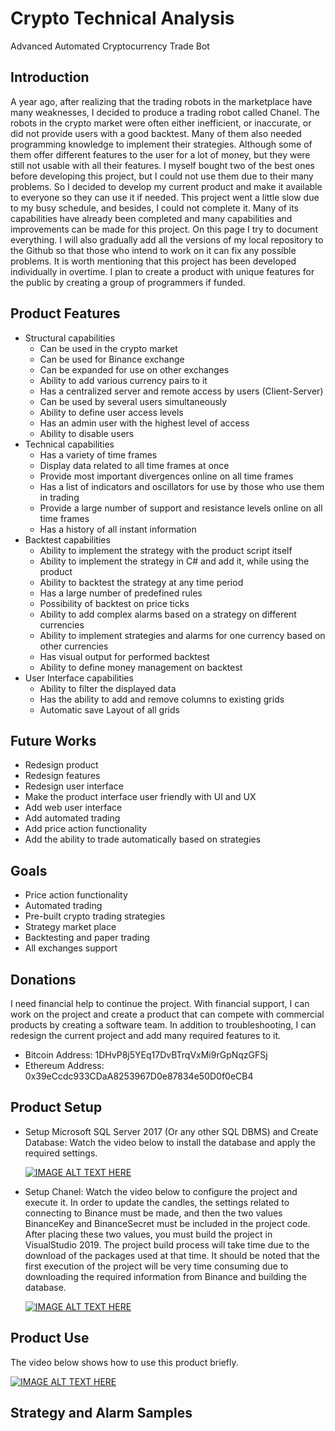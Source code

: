 # Crypto Technical Analysis
Advanced Automated Cryptocurrency Trade Bot


## Introduction
A year ago, after realizing that the trading robots in the marketplace have many weaknesses, I decided to produce a trading robot called Chanel. The robots in the crypto market were often either inefficient, or inaccurate, or did not provide users with a good backtest. Many of them also needed programming knowledge to implement their strategies. Although some of them offer different features to the user for a lot of money, but they were still not usable with all their features. I myself bought two of the best ones before developing this project, but I could not use them due to their many problems. So I decided to develop my current product and make it available to everyone so they can use it if needed. This project went a little slow due to my busy schedule, and besides, I could not complete it. Many of its capabilities have already been completed and many capabilities and improvements can be made for this project. On this page I try to document everything. I will also gradually add all the versions of my local repository to the Github so that those who intend to work on it can fix any possible problems. It is worth mentioning that this project has been developed individually in overtime. I plan to create a product with unique features for the public by creating a group of programmers if funded.


## Product Features
* Structural capabilities
    * Can be used in the crypto market
    * Can be used for Binance exchange
    * Can be expanded for use on other exchanges
    * Ability to add various currency pairs to it
    * Has a centralized server and remote access by users (Client-Server)
    * Can be used by several users simultaneously
    * Ability to define user access levels
    * Has an admin user with the highest level of access
    * Ability to disable users
* Technical capabilities
    * Has a variety of time frames
    * Display data related to all time frames at once
    * Provide most important divergences online on all time frames
    * Has a list of indicators and oscillators for use by those who use them in trading
    * Provide a large number of support and resistance levels online on all time frames
    * Has a history of all instant information
* Backtest capabilities
    * Ability to implement the strategy with the product script itself
    * Ability to implement the strategy in C# and add it, while using the product
    * Ability to backtest the strategy at any time period
    * Has a large number of predefined rules
    * Possibility of backtest on price ticks
    * Ability to add complex alarms based on a strategy on different currencies
    * Ability to implement strategies and alarms for one currency based on other currencies
    * Has visual output for performed backtest
    * Ability to define money management on backtest
* User Interface capabilities
    * Ability to filter the displayed data
    * Has the ability to add and remove columns to existing grids
    * Automatic save Layout of all grids


## Future Works
* Redesign product
* Redesign features
* Redesign user interface
* Make the product interface user friendly with UI and UX
* Add web user interface
* Add automated trading
* Add price action functionality
* Add the ability to trade automatically based on strategies


## Goals
* Price action functionality
* Automated trading
* Pre-built crypto trading strategies
* Strategy market place
* Backtesting and paper trading
* All exchanges support


## Donations
I need financial help to continue the project. With financial support, I can work on the project and create a product that can compete with commercial products by creating a software team. In addition to troubleshooting, I can redesign the current project and add many required features to it. 
* Bitcoin Address: 1DHvP8j5YEq17DvBTrqVxMi9rGpNqzGFSj
* Ethereum Address: 0x39eCcdc933CDaA8253967D0e87834e50D0f0eCB4


## Product Setup
* Setup Microsoft SQL Server 2017 (Or any other SQL DBMS) and Create Database: Watch the video below to install the database and apply the required settings.

  [![IMAGE ALT TEXT HERE](https://img.youtube.com/vi/YYhKG-UAr-w/0.jpg)](https://www.youtube.com/watch?v=YYhKG-UAr-w)


* Setup Chanel: Watch the video below to configure the project and execute it. In order to update the candles, the settings related to connecting to Binance must be made, and then the two values BinanceKey and BinanceSecret must be included in the project code. After placing these two values, you must build the project in VisualStudio 2019. The project build process will take time due to the download of the packages used at that time. It should be noted that the first execution of the project will be very time consuming due to downloading the required information from Binance and building the database.

  [![IMAGE ALT TEXT HERE](https://img.youtube.com/vi/BVMx4zPYI7c/0.jpg)](https://www.youtube.com/watch?v=BVMx4zPYI7c)


## Product Use
The video below shows how to use this product briefly.

  [![IMAGE ALT TEXT HERE](https://img.youtube.com/vi/96CyiSGLw20/0.jpg)](https://www.youtube.com/watch?v=96CyiSGLw20)


## Strategy and Alarm Samples



